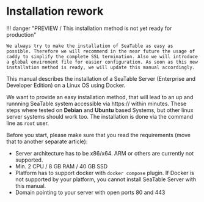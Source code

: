 # Installation rework

!!! danger "PREVIEW / This installation method is not yet ready for production"

    We always try to make the installation of SeaTable as easy as possible. Therefore we will recommend in the near future the usage of caddy to simplify the complete SSL termination. Also we will introduce a global enviroment file for easier configuration. As soon as this new installation method is ready, we will update this manual accordingly.

This manual describes the installation of a SeaTable Server (Enterprise and Developer Edition) on a Linux OS using Docker.

We want to provide an easy installation method, that will lead to an up and runnning SeaTable system accessible via https:// within minutes. These steps where tested on **Debian** and **Ubuntu** based Systems, but other linux server systems should work too. The installation is done via the command line as `root` user.

Before you start, please make sure that you read the requirements (move that to another separate article):

- Server architecture has to be x86/x64. ARM or others are currently not supported.
- Min. 2 CPU / 8 GB RAM / 40 GB SSD
- Platform has to support docker with `docker compose` plugin. If Docker is not supported by your platform, you cannot install SeaTable Server with this manual.
- Domain pointing to your server with open ports 80 and 443
